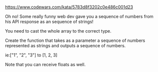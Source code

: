 https://www.codewars.com/kata/5783d8f3202c0e486c001d23

Oh no!
Some really funny web dev gave you a sequence of numbers from his API response as an sequence of strings!

You need to cast the whole array to the correct type.

Create the function that takes as a parameter a sequence of numbers represented as strings and outputs a sequence of numbers.

ie:["1", "2", "3"] to [1, 2, 3]

Note that you can receive floats as well.